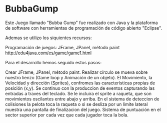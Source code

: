 # BubbaGump


Este Juego llamado "Bubba Gump" fue realizado con Java y la plataforma de software con herramientas de programación de código abierto "Eclipse".

Ademas se utilizo los siquientes recursos:

Programación de juegos: JFrame, JPanel, método paint
http://edu4java.com/es/game/game1.html

Para el desarrollo hemos seguido estos pasos:

Crear JFrame, JPanel, método paint.
Realizar círculo se mueva sobre nuestro lienzo (Game loop y Animación de un objeto).
El Movimiento, la Velocidad y dirección (Sprites), confromes las características propias de posición (x,y).
Se continuo con la produccion de eventos capturando las entradas a traves del teclado.
Se le incluira el sprite a raqueta, que son movimientos oscilantes entre abajo y arriba.
En el sistema de deteccion de colisiones la pelota toca la raqueta o si se desliza por un limite lateral muestra una pantalla de finalizacion del juego.
Sistema de puntuación en el sector superior por cada vez que cada jugador toca la bola.
